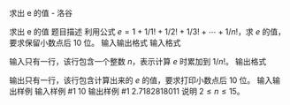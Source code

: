 



求出 e 的值 - 洛谷














求出 e 的值
题目描述
利用公式 $e=1+1/1!+1/2!+1/3!+ \cdots +1/n!$，求 $e$ 的值，要求保留小数点后 $10$ 位。
输入输出格式
输入格式

输入只有一行，该行包含一个整数 $n$，表示计算 $e$ 时累加到 $1/n!$。
输出格式

输出只有一行，该行包含计算出来的 $e$ 的值，要求打印小数点后 $10$ 位。
输入输出样例
输入样例 #1
10
输出样例 #1
2.7182818011
说明
$2 \le n \le 15$。






